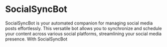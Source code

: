 # SocialSyncBot
SocialSyncBot is your automated companion for managing social media posts effortlessly. This versatile bot allows you to synchronize and schedule your content across various social platforms, streamlining your social media presence. With SocialSyncBot
